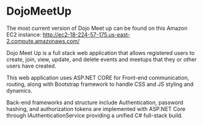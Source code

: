 # DojoMeetUp

The most current version of Dojo Meet up can be found on this Amazon EC2 instance: http://ec2-18-224-57-175.us-east-2.compute.amazonaws.com/

Dojo Meet Up is a full stack web application that allows registered users to create, join, view, update, and delete events and meetups that they or other users have created. 

This web application uses ASP.NET CORE for Front-end communication, routing, along with Bootstrap framework to handle CSS and JS styling and dynamics.

Back-end frameworks and structure include Authentication, password hashing, and authorization tokens are implemented with ASP.NET Core through IAuthenticationService providing a unified C# full-stack build. 


